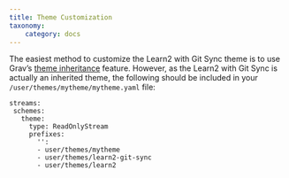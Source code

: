 ```yaml
---
title: Theme Customization
taxonomy:
    category: docs
---
```


The easiest method to customize the Learn2 with Git Sync theme is to use Grav’s [theme inheritance](https://learn.getgrav.org/themes/customization#theme-inheritance) feature. However, as the Learn2 with Git Sync is actually an inherited theme, the following should be included in your `/user/themes/mytheme/mytheme.yaml` file:

```
streams:
 schemes:
   theme:
     type: ReadOnlyStream
     prefixes:
       '':
       - user/themes/mytheme
       - user/themes/learn2-git-sync
       - user/themes/learn2
```
